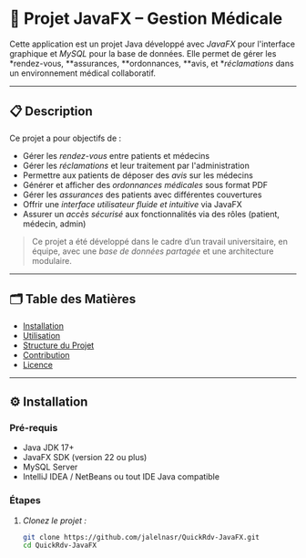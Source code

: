 # 🧩 Projet JavaFX – Gestion Médicale

Cette application est un projet Java développé avec *JavaFX* pour l'interface graphique et *MySQL* pour la base de données. Elle permet de gérer les *rendez-vous, **assurances, **ordonnances, **avis, et **réclamations* dans un environnement médical collaboratif.

---

## 📋 Description

Ce projet a pour objectifs de :

- Gérer les *rendez-vous* entre patients et médecins
- Gérer les *réclamations* et leur traitement par l'administration
- Permettre aux patients de déposer des *avis* sur les médecins
- Générer et afficher des *ordonnances médicales* sous format PDF
- Gérer les *assurances* des patients avec différentes couvertures
- Offrir une *interface utilisateur fluide et intuitive* via JavaFX
- Assurer un *accès sécurisé* aux fonctionnalités via des rôles (patient, médecin, admin)

> Ce projet a été développé dans le cadre d’un travail universitaire, en équipe, avec une *base de données partagée* et une architecture modulaire.

---

## 🗂 Table des Matières

- [Installation](#installation)
- [Utilisation](#utilisation)
- [Structure du Projet](#structure-du-projet)
- [Contribution](#contribution)
- [Licence](#licence)

---

## ⚙ Installation

### Pré-requis

- Java JDK 17+
- JavaFX SDK (version 22 ou plus)
- MySQL Server
- IntelliJ IDEA / NetBeans ou tout IDE Java compatible

### Étapes

1. *Clonez le projet :*
   ```bash
   git clone https://github.com/jalelnasr/QuickRdv-JavaFX.git
   cd QuickRdv-JavaFX
